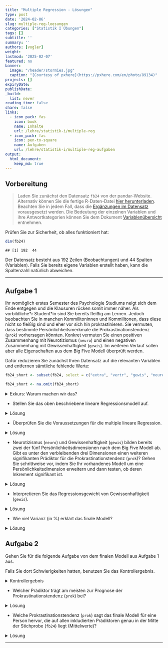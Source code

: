```yaml
---
title: "Multiple Regression - Lösungen" 
type: post
date: '2024-02-06' 
slug: multiple-reg-loesungen 
categories: ["Statistik I Übungen"] 
tags: [] 
subtitle: ''
summary: '' 
authors: [vogler] 
weight: 
lastmod: '2025-02-07'
featured: no
banner:
  image: "/header/stormies.jpg"
  caption: "[Courtesy of pxhere](https://pxhere.com/en/photo/89134)"
projects: []
expiryDate: 
publishDate: 
_build:
  list: never
reading_time: false
share: false
links:
  - icon_pack: fas
    icon: book
    name: Inhalte
    url: /lehre/statistik-i/multiple-reg
  - icon_pack: fas
    icon: pen-to-square
    name: Aufgaben
    url: /lehre/statistik-i/multiple-reg-aufgaben
output:
  html_document:
    keep_md: true
---
```




## Vorbereitung



> Laden Sie zunächst den Datensatz `fb24` von der pandar-Website. Alternativ können Sie die fertige R-Daten-Datei [<i class="fas fa-download"></i> hier herunterladen](/daten/fb24.rda). Beachten Sie in jedem Fall, dass die [Ergänzungen im Datensatz](/lehre/statistik-i/multiple-reg/#prep) vorausgesetzt werden. Die Bedeutung der einzelnen Variablen und ihre Antwortkategorien können Sie dem Dokument [Variablenübersicht](/lehre/statistik-i/variablen.pdf) entnehmen.

Prüfen Sie zur Sicherheit, ob alles funktioniert hat: 


```r
dim(fb24)
```

```
## [1] 192  44
```

Der Datensatz besteht aus 192 Zeilen (Beobachtungen) und 44 Spalten (Variablen). Falls Sie bereits eigene Variablen erstellt haben, kann die Spaltenzahl natürlich abweichen.


***

## Aufgabe 1

Ihr womöglich erstes Semester des Psychologie Studiums neigt sich dem Ende entgegen und die Klausuren rücken somit immer näher. Als vorbildliche\*r Student\*in sind Sie bereits fleißig am Lernen.
Jedoch beobachten Sie in manchen Kommilitoninnen und Kommilitonen, dass diese nicht so fleißig sind und eher vor sich hin prokrastinieren.
Sie vermuten, dass bestimmte Persönlichkeitsmerkmale die Prokrastinationstendenz (`prok`) vorhersagen könnten. Konkret vermuten Sie einen positiven Zusammenhang mit Neurotizismus (`neuro`) und einen negativen Zusammenhang mit Gewissenhaftigkeit (`gewis`). Im weiteren Verlauf sollen aber alle Eigenschaften aus dem Big Five Modell überprüft werden.

Dafür reduzieren Sie zunächst Ihren Datensatz auf die relevanten Variablen und entfernen sämtliche fehlende Werte:


```r
fb24_short <- subset(fb24, select = c("extra", "vertr", "gewis", "neuro", "offen", "prok"))

fb24_short <- na.omit(fb24_short)
```

<details>

<summary>Exkurs: Warum machen wir das?</summary>

Zum einen fällt es uns so leichter den Überblick über unsere Daten zu behalten.
Zum anderen ist uns bereits im Kapitel [Multiple Regression](/lehre/statistik-i/multiple-reg) eine Fehlermeldung bei der Verwendung des Befehls `anova()` in Kombination mit fehlenden Werten (`NA`) begegnet.
Da wir im Folgenden erneut mit den Big Five Variablen arbeiten, gehen wir dieser Fehlermeldung bereits im Vorhinein aus dem Weg.


```r
#Gibt es mindestens ein fehlenden Wert auf den 6 Variablen?
anyNA(fb24[, c("extra", "vertr", "gewis", "neuro", "offen", "prok")])
```

```
## [1] TRUE
```

```r
#Auf welcher Variable und wie viele NA's gibt es?
summary(fb24[, c("extra", "vertr", "gewis", "neuro", "offen", "prok")])
```

```
##      extra           vertr           gewis          neuro           offen            prok      
##  Min.   :1.000   Min.   :1.000   Min.   :1.50   Min.   :1.000   Min.   :1.000   Min.   :2.100  
##  1st Qu.:2.500   1st Qu.:3.000   1st Qu.:3.00   1st Qu.:3.000   1st Qu.:3.000   1st Qu.:2.500  
##  Median :3.500   Median :3.500   Median :3.50   Median :3.500   Median :4.000   Median :2.700  
##  Mean   :3.277   Mean   :3.484   Mean   :3.49   Mean   :3.408   Mean   :3.809   Mean   :2.685  
##  3rd Qu.:4.000   3rd Qu.:4.000   3rd Qu.:4.00   3rd Qu.:4.000   3rd Qu.:4.500   3rd Qu.:2.900  
##  Max.   :5.000   Max.   :5.000   Max.   :5.00   Max.   :5.000   Max.   :5.000   Max.   :3.200  
##  NA's   :1       NA's   :1       NA's   :1      NA's   :1       NA's   :1       NA's   :2
```

```r
#ein NA auf vertr
```

</details>


-   Stellen Sie das oben beschriebene lineare Regressionsmodell auf.

<details>

<summary>Lösung</summary>


```r
mod_base <- lm(prok ~ neuro + gewis, data = fb24_short)
```

</details>


-   Überprüfen Sie die Voraussetzungen für die multiple lineare Regression.

<details>

<summary>Lösung</summary>

**Voraussetzungen:**

1.    Korrekte Spezifikation des Modells

2.    Messfehlerfreiheit der unabhängigen Variablen

3.    Unabhängigkeit der Residuen

4.    Homoskedastizität der Residuen

5.    Normalverteilung der Residuen



```r
# Korrekte Spezifikation des Modells --> Linearität

#Einfache Regressionsmodelle aufstellen
mod_neuro <- lm(prok ~ neuro, data = fb24_short)

mod_gewis <- lm(prok ~ gewis, data = fb24_short)

#Überprüfung der Linearität
par(mfrow = c(1, 2))

plot(fb24_short$prok ~ fb24_short$neuro, 
     xlab = "Neurotizismus", 
     ylab = "Prokrastinationstendenz")
lines(lowess(fb24_short$neuro, fb24_short$prok), col = "red")
abline(mod_neuro, col = "blue")


plot(fb24_short$prok ~ fb24_short$gewis, 
     xlab = "Gewissenhaftigkeit",
     ylab = "Prokrastinationstendenz")
lines(lowess(fb24_short$gewis, fb24_short$prok), col = "red")
abline(mod_gewis, col = "blue")
```

![](/multiple-reg-loesungen_files/unnamed-chunk-6-1.png)<!-- -->

Für beide Variablen sind klare lineare Verläufe erkennbar.


```r
#1x2 Ansicht der Plots beenden
dev.off()
```

```
## null device 
##           1
```

Bei der **Messfehlerfreiheit der unabhängigen Variablen** geht man davon aus, dass der Fragebogen den man nutzt fehlerfrei misst, insbesondere unsere unabhängigen Variablen. Wie bereits im Kapitel [Multiple Regression](/lehre/statistik-i/multiple-regression) besprochen ist das selten der Fall und wir können uns Reliabilitätsmaßen wie Cronbachs Alpha und McDonalds Omega bedienen um das Ausmaß des Fehlers zu quantifizieren.
Bei der Nennung dieser belassen wir es aber für diese Aufgabe mal und nehmen an dass diese Voraussetzung **nicht** verletzt ist.

Auch die Voraussetzung der **Unabhängigkeit der Residuen** ist inhaltlicher Natur. In diesem Fall gehen wir davon aus, dass Sie den Fragebogen am Anfang des Semesters weitgehend unabhängig voneinander bearbeitet haben. Somit ist auch diese Voraussetzung erfüllt.


```r
#Homoskedastizität der Residuen
plot(mod_base, which = 3)
```

![](/multiple-reg-loesungen_files/unnamed-chunk-8-1.png)<!-- -->

```r
car::ncvTest(mod_base) #nicht signifikant --> Homoskedastizität wird angenommen
```

```
## Non-constant Variance Score Test 
## Variance formula: ~ fitted.values 
## Chisquare = 0.8027976, Df = 1, p = 0.37026
```


```r
#Normalverteilung der Residuen
car::qqPlot(mod_base)
```

![](/multiple-reg-loesungen_files/unnamed-chunk-9-1.png)<!-- -->

```
## 109 169 
## 107 167
```

```r
shapiro.test(mod_base$residuals) #nicht signifikant --> Normalverteilung wird angenommen
```

```
## 
## 	Shapiro-Wilk normality test
## 
## data:  mod_base$residuals
## W = 0.9892, p-value = 0.1608
```

*Anmerkung:* Sowohl bei der Überprüfung der Homoskedastizität als auch der Normalverteilung bedienen wir uns Funktionen des `car`-Pakets. Dieses müssen wir nicht explizit mit dem `library()`-Befehl laden wenn wir zunächst den Namen des Pakets nennen, dann zwei Doppelpunkte und die Funktion folgen.
Dies ist selbst dann zu empfehlen wenn man die Pakete bereits geladen hat da so auch im Nachhinein ersichtlich ist aus welchem Paket welche Funktion genutzt wurde.

</details>


-   Neurotizismus (`neuro`) und Gewissenhaftigkeit (`gewis`) bilden bereits zwei der fünf Persönlichkeitsdimensionen nach dem Big Five Modell ab. Gibt es unter den verbleibenden drei Dimensionen einen weiteren signifikanten Prädiktor für die Prokrastinationstendenz (`prok`)? Gehen Sie schrittweise vor, indem Sie Ihr vorhandenes Modell um eine Persönlichkeitsdimension erweitern und dann testen, ob deren Inkrement signifikant ist.

<details>

<summary>Lösung</summary>


```r
#Extraversion
mod_base_extra <- lm(prok ~ neuro + gewis + extra, data = fb24_short)

anova(mod_base, mod_base_extra) #nicht signifikant
```

```
## Analysis of Variance Table
## 
## Model 1: prok ~ neuro + gewis
## Model 2: prok ~ neuro + gewis + extra
##   Res.Df    RSS Df  Sum of Sq      F Pr(>F)
## 1    187 10.056                            
## 2    186 10.056  1 0.00032934 0.0061 0.9379
```

```r
#Verträglichkeit
mod_base_vertr <- lm(prok ~ neuro + gewis + vertr, data = fb24_short)

anova(mod_base, mod_base_vertr) #nicht signifikant
```

```
## Analysis of Variance Table
## 
## Model 1: prok ~ neuro + gewis
## Model 2: prok ~ neuro + gewis + vertr
##   Res.Df    RSS Df Sum of Sq      F Pr(>F)
## 1    187 10.056                           
## 2    186 10.030  1  0.025336 0.4698 0.4939
```

```r
#Offenheit für neue Erfahrungen
mod_base_offen <- lm(prok ~ neuro + gewis + offen, data = fb24_short)

anova(mod_base, mod_base_offen) #nicht signifikant
```

```
## Analysis of Variance Table
## 
## Model 1: prok ~ neuro + gewis
## Model 2: prok ~ neuro + gewis + offen
##   Res.Df    RSS Df Sum of Sq      F Pr(>F)
## 1    187 10.056                           
## 2    186 10.019  1  0.036619 0.6798 0.4107
```


```r
#Inkrement von Extraversion
summary(mod_base_extra)$r.squared - summary(mod_base)$r.squared 
```

```
## [1] 3.19783e-05
```



Keine weitere Dimension der Big Five  kommt als weiterer signifikanter Prädiktor für Prokrastinationstendenz bei unserem Modell in Frage. 

Somit lautet unser finales Modell weiterhin wie folgt:


```r
mod_final <- lm(prok ~ neuro + gewis, data = fb24_short)

summary(mod_final)
```

```
## 
## Call:
## lm(formula = prok ~ neuro + gewis, data = fb24_short)
## 
## Residuals:
##      Min       1Q   Median       3Q      Max 
## -0.64691 -0.16143  0.01391  0.16999  0.50266 
## 
## Coefficients:
##              Estimate Std. Error t value Pr(>|t|)    
## (Intercept)  2.593601   0.097272  26.663   <2e-16 ***
## neuro        0.036029   0.017932   2.009   0.0459 *  
## gewis       -0.008946   0.019212  -0.466   0.6420    
## ---
## Signif. codes:  0 '***' 0.001 '**' 0.01 '*' 0.05 '.' 0.1 ' ' 1
## 
## Residual standard error: 0.2319 on 187 degrees of freedom
## Multiple R-squared:  0.02358,	Adjusted R-squared:  0.01314 
## F-statistic: 2.258 on 2 and 187 DF,  p-value: 0.1074
```



</details>


-   Interpretieren Sie das Regressionsgewicht von Gewissenhaftigkeit (`gewis`).

<details>

<summary>Lösung</summary>

Zwei Personen die den **gleichen** Neurotizismus-Wert haben, sich aber um eine Einheit in der Gewissenhaftigkeit unterscheiden, unterscheiden sich um $\pm 0.01$ Einheiten in der Prokrastinationstendenz.

</details>


-   Wie viel Varianz (in %) erklärt das finale Modell?

<details>

<summary>Lösung</summary>


```r
summary(mod_final)$r.squared
```

```
## [1] 0.02358257
```

Der Determinationskoeffizient ($R^2 =$ 0.0236) besagt das 2.36% der Varianz in der Prokrastinationstendenz durch unser Modell aus zwei Prädiktoren (`neuro`, `gewis`) erklärt wird.  

</details>



## Aufgabe 2

Gehen Sie für die folgende Aufgabe von dem finalen Modell aus Aufgabe 1 aus.

Falls Sie dort Schwierigkeiten hatten, benutzen Sie das Kontrollergebnis.

<details>

<summary>Kontrollergebnis</summary>


```r
mod_final <- lm(prok ~ neuro + gewis, data = fb24_short)
```

</details>


-   Welcher Prädiktor trägt am meisten zur Prognose der Prokrastinationstendenz (`prok`) bei?
  
<details>

<summary>Lösung</summary>

Hierfür betrachten wir unsere Regressionsgewichte:


```r
mod_final$coefficients
```

```
##  (Intercept)        neuro        gewis 
##  2.593601258  0.036028798 -0.008945736
```

Diese sind jedoch noch von der benutzten Skala abhängig weswegen wir noch keine Aussage darüber treffen können welches das "beste" Regressionsgewicht ist. Daher standardisieren wir unser Modell, um uns von der Skalenabhängigkeit zu befreien.
(Ausführlicher wurde dieses Vorgehen im Kapitel [Einfache Lineare Regression](/lehre/statistik-i/einfache-reg) besprochen.)


```r
library(lm.beta)
```


```r
mod_final_std <- lm.beta(mod_final)

summary(mod_final_std)
```

```
## 
## Call:
## lm(formula = prok ~ neuro + gewis, data = fb24_short)
## 
## Residuals:
##      Min       1Q   Median       3Q      Max 
## -0.64691 -0.16143  0.01391  0.16999  0.50266 
## 
## Coefficients:
##              Estimate Standardized Std. Error t value Pr(>|t|)    
## (Intercept)  2.593601           NA   0.097272  26.663   <2e-16 ***
## neuro        0.036029     0.146086   0.017932   2.009   0.0459 *  
## gewis       -0.008946    -0.033855   0.019212  -0.466   0.6420    
## ---
## Signif. codes:  0 '***' 0.001 '**' 0.01 '*' 0.05 '.' 0.1 ' ' 1
## 
## Residual standard error: 0.2319 on 187 degrees of freedom
## Multiple R-squared:  0.02358,	Adjusted R-squared:  0.01314 
## F-statistic: 2.258 on 2 and 187 DF,  p-value: 0.1074
```

Das betragsmäßig größte standardisierte Regressionsgewicht hat der Neurotizismus mit 0.146.
Somit lässt sich die Aussage treffen, das Neurotizismus im Vergleich zu Gewissenhaftigkeit am meisten zu der Vorhersage der Prokrastinationstendenz beiträgt.

</details>


-   Welche Prokrastinationstendenz (`prok`) sagt das finale Modell für eine Person hervor, die auf allen inkludierten Prädiktoren genau in der Mitte der Stichprobe (`fb24`) liegt (Mittelwerte)?

<details>

<summary>Lösung</summary>

Im Folgenden werden drei Lösungsansätze gezeigt, die sich in ihrer Komplexität unterscheiden. Sofern Sie auf einen der drei gekommen sind oder einen weiteren Ansatz gefunden haben der zum gleichen Ergebnis kommt, haben Sie die Aufgabe erfolgreich geeistert.


```r
#1. Ansatz
means <- data.frame(neuro = mean(fb24_short$neuro),
                    gewis = mean(fb24_short$gewis))

predict(mod_final, newdata = means)
```

```
##        1 
## 2.685263
```

**Erklärung:**

Hierbei handelt es sich um den standard Ansatz wenn es darum geht für eine neue Person mit folgenden Werten auf den Prädiktoren eine Vorhersage zu treffen.


```r
#2. Ansatz
mod_final_sc <- lm(prok ~ scale(neuro) + scale(gewis), data = fb24_short)

mod_final_sc$coefficients[1]
```

```
## (Intercept) 
##    2.685263
```

**Erklärung:**

Schematisch können wir für unser Modell folgende Formel aufstellen:

\begin{align}
\hat{y} = b_1 * x_1 + b_2 * x_2 + b_0
\end{align}


Wenn wir uns an die Formel zum Standardisieren erinnern, lautet diese wie folgt:

\begin{align}
x_{std} = \frac{x - \bar{x}}{\hat{\sigma}}
\end{align}

Setzen wir die zweite Formel in die Erste ein erhalten wir:

\begin{align}
\hat{y} = b_1 * \frac{x_1 - \bar{x_1}}{\hat{\sigma_1}} + b_2 * \frac{x_2 - \bar{x_2}}{\hat{\sigma_2}} + b_0
\end{align}

Nun interessiert uns die vorhergesagte Prokrastinationstendenz ($\hat{y}$) für eine Person die auf beiden Variablen ($x_1, x_2$) genau den Mittelwert dieser Variable ($\bar{x_1}, \bar{x_2}$) aufweist.
Setzen wir für $x_1, x_2$ die Mittelwerte ein sehen wir das in den Zählern nur noch Nullen übrigbleiben.


Unsere Formel reduziert sich dann auf:

\begin{align}
\hat{y} = b_0
\end{align}

$\rightarrow$ Für eine Person, die auf allen standardisierten Prädiktoren genau den Mittelwert dieser Variable als eigenen Wert hat, ist die prognostizierte Prokrastinationstendenz gleich dem Intercept.


```r
#3. Ansatz
mean(fb24_short$prok)
```

```
## [1] 2.685263
```

**Erklärung:**

Aufgrund dessen wie unser Regressionsmodell mathematisch definiert ist, entspricht die vorhergesagte Prokrastinationstendenz für eine Person, die auf allen Prädiktorvariablen deren Mittelwert als eigenen Wert hat, der mittleren Prokrastinationstendenz in der Stichprobe aus der das Modell entstanden ist.

</details>

***
